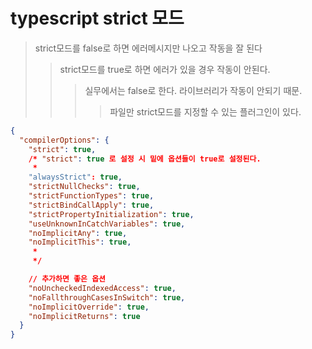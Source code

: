 # typescript strict 모드

> strict모드를 false로 하면 에러메시지만 나오고 작동을 잘 된다
>
> > strict모드를 true로 하면 에러가 있을 경우 작동이 안된다.
> >
> > > 실무에서는 false로 한다. 라이브러리가 작동이 안되기 때문.
> > >
> > > > 파일만 strict모드를 지정할 수 있는 플러그인이 있다.

```json
{
  "compilerOptions": {
    "strict": true,
    /* "strict": true 로 설정 시 밑에 옵션들이 true로 설정된다.
     *
    "alwaysStrict": true,
    "strictNullChecks": true,
    "strictFunctionTypes": true,
    "strictBindCallApply": true,
    "strictPropertyInitialization": true,
    "useUnknownInCatchVariables": true,
    "noImplicitAny": true,
    "noImplicitThis": true,
     *
     */

    // 추가하면 좋은 옵션
    "noUncheckedIndexedAccess": true,
    "noFallthroughCasesInSwitch": true,
    "noImplicitOverride": true,
    "noImplicitReturns": true
  }
}
```
